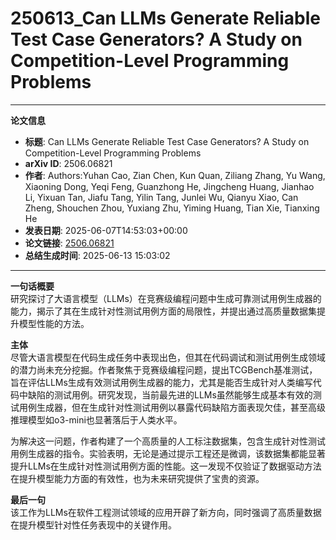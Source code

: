 # 250613_Can LLMs Generate Reliable Test Case Generators? A Study on Competition-Level Programming Problems

---
**论文信息**

- **标题**: Can LLMs Generate Reliable Test Case Generators? A Study on Competition-Level Programming Problems
- **arXiv ID**: 2506.06821
- **作者**: Authors:Yuhan Cao, Zian Chen, Kun Quan, Ziliang Zhang, Yu Wang, Xiaoning Dong, Yeqi Feng, Guanzhong He, Jingcheng Huang, Jianhao Li, Yixuan Tan, Jiafu Tang, Yilin Tang, Junlei Wu, Qianyu Xiao, Can Zheng, Shouchen Zhou, Yuxiang Zhu, Yiming Huang, Tian Xie, Tianxing He
- **发表日期**: 2025-06-07T14:53:03+00:00
- **论文链接**: [2506.06821](https://arxiv.org/abs/2506.06821)
- **总结生成时间**: 2025-06-13 15:03:02

---

**一句话概要**  
研究探讨了大语言模型（LLMs）在竞赛级编程问题中生成可靠测试用例生成器的能力，揭示了其在生成针对性测试用例方面的局限性，并提出通过高质量数据集提升模型性能的方法。

**主体**  
尽管大语言模型在代码生成任务中表现出色，但其在代码调试和测试用例生成领域的潜力尚未充分挖掘。作者聚焦于竞赛级编程问题，提出TCGBench基准测试，旨在评估LLMs生成有效测试用例生成器的能力，尤其是能否生成针对人类编写代码中缺陷的测试用例。研究发现，当前最先进的LLMs虽然能够生成基本有效的测试用例生成器，但在生成针对性测试用例以暴露代码缺陷方面表现欠佳，甚至高级推理模型如o3-mini也显著落后于人类水平。

为解决这一问题，作者构建了一个高质量的人工标注数据集，包含生成针对性测试用例生成器的指令。实验表明，无论是通过提示工程还是微调，该数据集都能显著提升LLMs在生成针对性测试用例方面的性能。这一发现不仅验证了数据驱动方法在提升模型能力方面的有效性，也为未来研究提供了宝贵的资源。

**最后一句**  
该工作为LLMs在软件工程测试领域的应用开辟了新方向，同时强调了高质量数据在提升模型针对性任务表现中的关键作用。